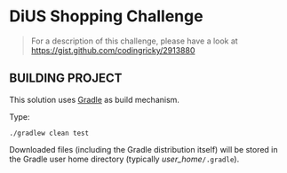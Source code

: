 # DiUS Shopping Challenge

> For a description of this challenge, please have a look at https://gist.github.com/codingricky/2913880

## BUILDING PROJECT
This solution uses [Gradle](https://gradle.org/) as build mechanism.

Type:

    ./gradlew clean test

Downloaded files (including the Gradle distribution itself) will be stored in the Gradle user home directory (typically *user_home*`/.gradle`).
